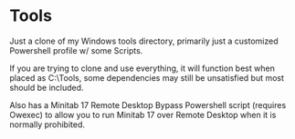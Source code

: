 Tools
=====

Just a clone of my Windows tools directory, primarily just a customized Powershell profile w/ some Scripts.

If you are trying to clone and use everything, it will function best when placed as C:\Tools, some dependencies may still be unsatisfied but most should be included.

Also has a Minitab 17 Remote Desktop Bypass Powershell script (requires Owexec) to allow you to run Minitab 17 over Remote Desktop when it is normally prohibited.
